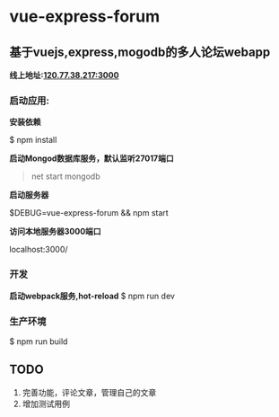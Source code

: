 # vue-express-forum
## 基于vuejs,express,mogodb的多人论坛webapp

**线上地址:[120.77.38.217:3000](http://120.77.38.217:3000)**
### 启动应用:

**安装依赖**

$ npm install

**启动Mongod数据库服务，默认监听27017端口**

> net start mongodb

**启动服务器**

$DEBUG=vue-express-forum && npm start

**访问本地服务器3000端口**

localhost:3000/

### 开发

**启动webpack服务,hot-reload**
$ npm run dev

### 生产环境
$ npm run build

## TODO

1. 完善功能，评论文章，管理自己的文章
2. 增加测试用例
